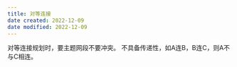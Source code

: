 ```yaml
---
title: 对等连接
date created: 2022-12-09
date modified: 2022-12-09
---
```

对等连接规划时，要主题网段不要冲突。
不具备传递性，如A连B，B连C，则A不与C相连。